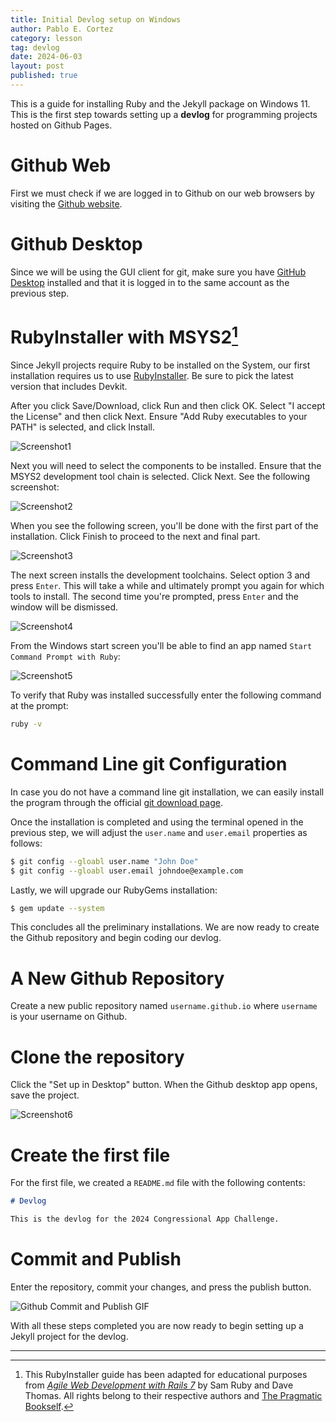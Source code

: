 ```yaml
---
title: Initial Devlog setup on Windows
author: Pablo E. Cortez
category: lesson
tag: devlog
date: 2024-06-03
layout: post
published: true
---
```


This is a guide for installing Ruby and the Jekyll package on Windows 11. This is the first step towards setting up a **devlog** for programming projects hosted on Github Pages.

# Github Web

First we must check if we are logged in to Github on our web browsers by visiting the [Github website](https://github.com).

# Github Desktop

Since we will be using the GUI client for git, make sure you have [GitHub Desktop](https://desktop.github.com/) installed and that it is logged in to the same account as the previous step.

# RubyInstaller with MSYS2[^1]

[^1]: This RubyInstaller guide has been adapted for educational purposes from [*Agile Web Development with Rails 7*](https://pragprog.com/titles/rails7/agile-web-development-with-rails-7/) by Sam Ruby and Dave Thomas. All rights belong to their respective authors and [The Pragmatic Bookself](https://pragprog.com/).

Since Jekyll projects require Ruby to be installed on the System, our first installation requires us to use [RubyInstaller](https://rubyinstaller.org/downloads). Be sure to pick the latest version that includes Devkit.

After you click Save/Download, click Run and then click OK. Select "I accept the License" and then click Next. Ensure "Add Ruby executables to your PATH" is selected, and click Install.

![Screenshot1](/blog/assets/img/devlog1.png)

Next you will need to select the components to be installed. Ensure that the MSYS2 development tool chain is selected. Click Next. See the following screenshot:


![Screenshot2](/blog/assets/img/devlog2.png)

When you see the following screen, you'll be done with the first part of the installation. Click Finish to proceed to the next and final part. 

![Screenshot3](/blog/assets/img/devlog3.png)

The next screen installs the development toolchains. Select option 3 and press `Enter`. This will take a while and ultimately prompt you again for which tools to install. The second time you're prompted, press `Enter` and the window will be dismissed.

![Screenshot4](/blog/assets/img/devlog4.png)

From the Windows start screen you'll be able to find an app named `Start Command Prompt with Ruby`:

![Screenshot5](/blog/assets/img/devlog5.png)

To verify that Ruby was installed successfully enter the following command at the prompt:

```sh
ruby -v
```

# Command Line git Configuration

In case you do not have a command line git installation, we can easily install the program through the official [git download page](https://git-scm.com/download/win). 

Once the installation is completed and using the terminal opened in the previous step, we will adjust the `user.name` and `user.email` properties as follows:

```sh
$ git config --gloabl user.name "John Doe"
$ git config --gloabl user.email johndoe@example.com
```

Lastly, we will upgrade our RubyGems installation:

```sh
$ gem update --system
```

This concludes all the preliminary installations. We are now ready to create the Github repository and begin coding our devlog.

# A New Github Repository

Create a new public repository named `username.github.io` where `username` is your username on Github.


# Clone the repository

Click the "Set up in Desktop" button. When the Github desktop app opens, save the project.

![Screenshot6](/blog/assets/img/devlog6.png)

# Create the first file

For the first file, we created a `README.md` file with the following contents:

```markdown
# Devlog

This is the devlog for the 2024 Congressional App Challenge.
```

# Commit and Publish

Enter the repository, commit your changes, and press the publish button.

![Github Commit and Publish GIF](https://pages.github.com/images/desktop-demo@2x.gif)

With all these steps completed you are now ready to begin setting up a Jekyll project for the devlog.

---





